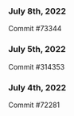 ### July 8th, 2022

Commit #73344

### July 5th, 2022

Commit #314353


### July 4th, 2022

Commit #72281
